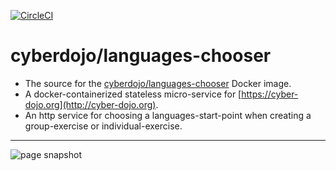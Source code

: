 [![CircleCI](https://circleci.com/gh/cyber-dojo/languages-chooser.svg?style=svg)](https://circleci.com/gh/cyber-dojo/languages-chooser)

# cyberdojo/languages-chooser

- The source for the [cyberdojo/languages-chooser](https://hub.docker.com/r/cyberdojo/languages-chooser/tags) Docker image.
- A docker-containerized stateless micro-service for [https://cyber-dojo.org](http://cyber-dojo.org).
- An http service for choosing a languages-start-point when creating a group-exercise or individual-exercise.

- - - -
![page snapshot](https://github.com/cyber-dojo/languages-chooser/blob/master/docs/snapshot.png)
